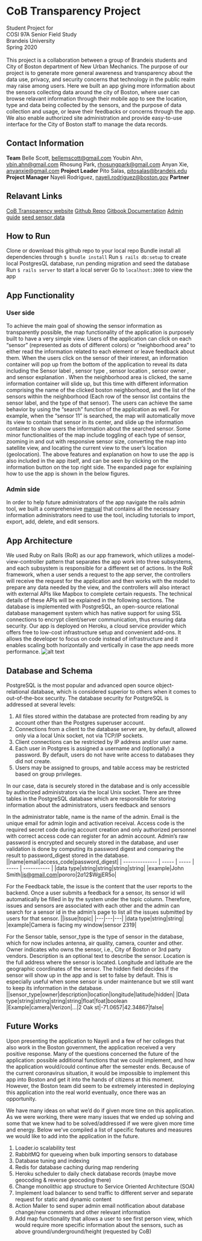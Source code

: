 # CoB Transparency Project
Student Project for <br>
COSI 97A Senior Field Study<br>
Brandeis University<br>
Spring 2020<br>
<br>
This project is a collaboration between a group of Brandeis students and City of Boston department of New Urban Mechanics. The purpose of our project is to generate more general awareness and transparency about the data use, privacy, and security concerns that technology in the public realm may raise among users. Here we built an app giving more information about the sensors collecting data around the city of Boston, where user can browse relavant information through their mobile app to see the location, type and data being collected by the sensors, and the purpose of data collection and usage, or leave their feedbacks or concerns through the app. We also enable authorized site administration and provide easy-to-use interface for the City of Boston staff to manage the data records. 

## Contact Information
**Team**
Belle Scott, bellemscott@gmail.com
Youbin Ahn, ybin.ahn@gmail.com
Rhosung Park, rhosungpark@gmail.com
Anyan Xie, anyanxie@gmail.com
**Project Leader**
Pito Salas, pitosalas@brandeis.edu
**Project Manager**
Nayeli Rodriguez, nayeli.rodriguez@boston.gov
**Partner**

## Relavant Links
[CoB Transparency website](https://cobtransparency.herokuapp.com/)
[Github Repo](https://github.com/youbinaa/CoB_Transparency)
[Gitbook Documentation](https://app.gitbook.com/@cob-transparency/s/cob-transparency/)
[Admin guide](https://docs.google.com/document/d/1iNIg7Y_DgYdD4Bx8kHg7FSPFDEayc_ynuW4JF4oQ0GE/edit)
[seed sensor data](https://docs.google.com/spreadsheets/d/1I0PSo4PdN-8wFFn1vcPod5JvlXPhhZhyePiRVPIcHzI/edit?usp=sharing)

## How to Run
Clone or download this github repo to your local repo
Bundle install all dependencies through `$ bundle install`
Run `$ rails db:setup` to create local PostgresQL database, run pending migration and seed the database
Run `$ rails server` to start a local server
Go to `localhost:3000` to view the app

## App Functionality
### User side
To achieve the main goal of showing the sensor information as transparently possible, the map functionality of the application is purposely built to have a very simple view. Users of the application can click on each “sensor” (represented as dots of different colors) or “neighborhood area” to either read the information related to each element or leave feedback about them. When the users click on the sensor of their interest, an information container will pop up from the bottom of the application to reveal its data including the Sensor label , sensor type , sensor location , sensor owner , and sensor explanation . When the neighborhood area is clicked, the same information container will slide up, but this time with different information comprising the name of the clicked boston neighborhood, and the list of the sensors within the neighborhood (Each row of the sensor list contains the sensor label, and the type of that sensor). The users can achieve the same behavior by using the “search” function of the application as well. For example, when the “sensor 11” is searched, the map will automatically move its view to contain that sensor in its center, and slide up the information container to show users the information about the searched sensor. Some minor functionalities of the map include toggling of each type of sensor, zooming in and out with responsive sensor size, converting the map into satellite view, and locating the current view to the user’s location (geolocation).
The above features and explanation on how to use the app is also included in the app itself, and can be seen by clicking on the information button on the top right side. The expanded page for explaining how to use the app is shown in the below figures.
### Admin side
In order to help future administrators of the app navigate the rails admin tool, we built a comprehensive [manual]((https://docs.google.com/document/d/1iNIg7Y_DgYdD4Bx8kHg7FSPFDEayc_ynuW4JF4oQ0GE/edit)) that contains all the necessary information administrators need to use the tool, including tutorials to import, export, add, delete, and edit sensors.

## App Architecture
We used Ruby on Rails (RoR) as our app framework, which utilizes a model-view-controller pattern that separates the app work into three subsystems, and each subsystem is responsible for a different set of actions. In the RoR framework, when a user sends a request to the app server, the controllers will receive the request for the application and then works with the model to prepare any data needed by the view, and the controllers will also interact with external APIs like Mapbox to complete certain requests. The technical details of these APIs will be explained in the following sections. The database is implemented with PostgreSQL, an open-source relational database management system which has native support for using SSL connections to encrypt client/server communication, thus ensuring data security. Our app is deployed on Heroku, a cloud service provider which offers free to low-cost infrastructure setup and convenient add-ons. It allows the developer to focus on code instead of infrastructure and it enables scaling both horizontally and vertically in case the app needs more performance.
![alt text](https://lh3.googleusercontent.com/2LA0zHRvzjw32Vm9T56FQBwU6zFtgIjyNIJVQ3__MSTQkCVZdHFjulV2XLdYfrSymkB97C-NVt-bA0dThdrJgH3TTdtdoJahCA3W5teEpTuBQvEySoINITOr5P9JWnVeyRyjTZGK20RNWmNynqaw_0fee4wmO_zDOkxAD6AW8vCcabPzk5VnFS5uqXbqs5WuXHlOKNpiyGwS1vZ-lmC4v8gmJXIuth3gCtsWJStI2qYl1VczVwP4_tD4Q9ox4sbGsoDopBXJEVP_pCznVUPOLPuuN6EaiJ4gfe3GV72kUJNrl5bCcObuM-mQxFKbKh5d2VyxdH_I3OPYiamyrZQzdY6ro_VqmPGWSroW41rzfk9PxvxM4B-TgxvQasXTTUEHJVJvABUQo6Ab3OvTF4LOzsPX0ooS5GvUh5XWwlpI0jAMc_T3z59YOxpcT0v68kslHlGq41M9834pWozIedJiMnoiQP4SVAGErjN75ckPoju5IPD1EyVBox2bRwnPo7H5c16FfoOnw63UjEnbC4G7ycdr271bv6K8phPSRjzsHBPvbNCkQ1EvbguN0Ru1hP5cNN_DOh6a2VUM9nDWrPgyQsdB_CcCOWkeCSIxP-H5l71VdSv9KKWbQinhAH9A83QmkqjWqn0YDkCfzodkp9uK1GvdxagfMIEFlLILC9Bndb-xqhFqcPjhFAAR2_brJg=w741-h441-no?authuser=0 "Transparency app architecture")

## Database and Schema
PostgreSQL is the most popular and advanced open source object-relational database, which is considered superior to others when it comes to out-of-the-box security. The database security for PostgreSQL is addressed at several levels:
1. All files stored within the database are protected from reading by any account other than the Postgres superuser account.
2. Connections from a client to the database server are, by default, allowed only via a local Unix socket, not via TCP/IP sockets. 
3. Client connections can be restricted by IP address and/or user name.
4. Each user in Postgres is assigned a username and (optionally) a password. By default, users do not have write access to databases they did not create.
5. Users may be assigned to groups, and table access may be restricted based on group privileges.

In our case, data is securely stored in the database and is only accessible by authorized administrators via the local Unix socket. There are three tables in the PostgreSQL database which are responsible for storing information about the administrators, users feedback and sensors

In the administrator table, name is the name of the admin. Email is the unique email for admin login and activation receival. Access code is the required secret code during account creation and only authorized personnel with correct access code can register for an admin account. Admin’s raw password is encrypted and securely stored in the database, and user validation is done by computing its password digest and comparing the result to password_digest stored in the database.
||name|email|access_code|password_digest|
| -------------- | ----- | ----- | ----- | ----------- |
|data type|string|string|string|string|
|example|John Smith|js@gmail.com|pororo|$2a$12$WgjER5o|

For the Feedback table, the issue is the content that the user reports to the backend. Once a user submits a feedback for a sensor, its sensor id will automatically be filled in by the system under the topic column. Therefore, issues and sensors are associated with each other and the admin can search for a sensor id in the admin’s page to list all the issues submitted by users for that sensor.
||issue|topic|
|---|---|---|
|data type|string|string|
|example|Camera is facing my window|sensor 2319|

For the Sensor table, sensor_type is the type of sensor in the database, which for now includes antenna, air quality, camera, counter and other. Owner indicates who owns the sensor, i.e., City of Boston or 3rd party vendors. Description is an optional text to describe the sensor. Location is the full address where the sensor is located. Longitude and latitude are the geographic coordinates of the sensor. The hidden field decides if the sensor will show up in the app and is set to false by default. This is especially useful when some sensor is under maintenance but we still want to keep its information in the database. 
||sensor_type|owner|description|location|longitude|latitude|hidden|
|Data type|string|string|string|string|float|foat|boolean
|Example|camera|Verizon|...|2 Oak st|-71.0657|42.34867|false|

## Future Works
Upon presenting the application to Nayeli and a few of her colleges that also work in the Boston government, the application received a very positive response. Many of the questions concerned the future of the application: possible additional functions that we could implement, and how the application would/could continue after the semester ends. Because of the current coronavirus situation, it would be impossible to implement this app into Boston and get it into the hands of citizens at this moment. However, the Boston team did seem to be extremely interested in deploying this application into the real world eventually, once there was an opportunity. 
	
We have many ideas on what we’d do if given more time on this application. As we were working, there were many issues that we ended up solving and some that we knew had to be solved/addressed if we were given more time and energy. Below we’ve compiled a list of specific features and measures we would like to add into the application in the future. 
1. Loader.io scalability test
2. RabbitMQ for queueing when bulk importing sensors to database
3. Database tuning and indexing
4. Redis for database caching during map rendering
5. Heroku scheduler to daily check database records (maybe move geocoding & reverse geocoding there)
6. Change monolithic app structure to Service Oriented Architecture (SOA)
7. Implement load balancer to send traffic to different server and separate request for static and dynamic content
8. Action Mailer to send super admin email notification about database change/new comments and other relevant information
9. Add map functionality that allows a user to see first person view, which would require more specific information about the sensors, such as above ground/underground/height (requested by CoB)
